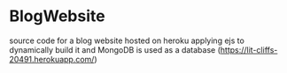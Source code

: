 # BlogWebsite
source code for a blog website hosted on heroku applying ejs to dynamically build it and MongoDB is used as a database (https://lit-cliffs-20491.herokuapp.com/)
